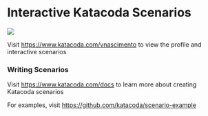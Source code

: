 # Interactive Katacoda Scenarios

[![](http://shields.katacoda.com/katacoda/vnascimento/count.svg)](https://www.katacoda.com/vnascimento "Get your profile on Katacoda.com")

Visit https://www.katacoda.com/vnascimento to view the profile and interactive scenarios

### Writing Scenarios
Visit https://www.katacoda.com/docs to learn more about creating Katacoda scenarios

For examples, visit https://github.com/katacoda/scenario-example
